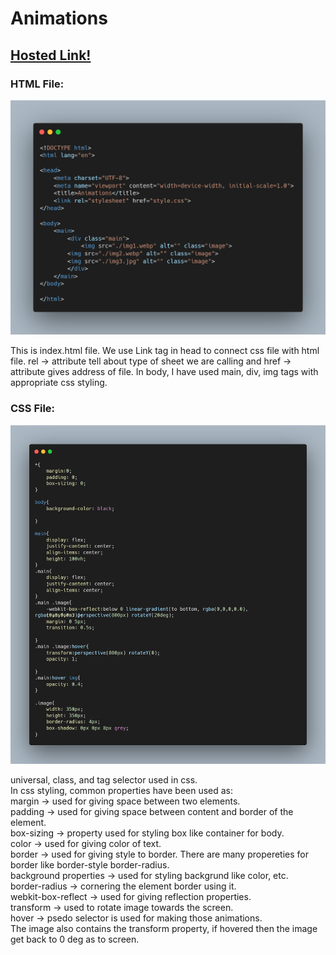 # Animations

## [Hosted Link!](https://hsc92180.github.io/Geekster_Assignment/Animations/)

### HTML File:

![Alt text](index.png)

This is index.html file. We use Link tag in head to connect css file with html file.
rel -> attribute tell about type of sheet we are calling and href -> attribute gives address of file.
In body, I have used main, div, img tags with appropriate css styling.

### CSS File:

![Alt text](style.png)

universal, class, and tag selector used in css. <br>
In css styling, common properties have been used as: <br>
margin -> used for giving space between two elements.<br>
padding -> used for giving space between content and border of the element.<br>
box-sizing -> property used for styling box like container for body.<br>
color -> used for giving color of text.<br>
border -> used for giving style to border. There are many propereties for border like border-style border-radius. <br>
background properties -> used for styling backgrund like color, etc.<br>
border-radius -> cornering the element border using it.<br>
webkit-box-reflect -> used for giving reflection properties. <br>
transform -> used to rotate image towards the screen. <br>
hover -> psedo selector is used for making those animations. <br>
The image also contains the transform property, if hovered then the image get back to 0 deg as to screen. <br>